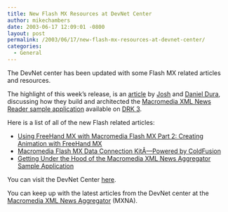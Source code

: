 ```yaml
---
title: New Flash MX Resources at DevNet Center
author: mikechambers
date: 2003-06-17 12:09:01 -0800
layout: post
permalink: /2003/06/17/new-flash-mx-resources-at-devnet-center/
categories:
  - General
---
```



The DevNet center has been updated with some Flash MX related articles and resources.

The highlight of this week&#8217;s release, is an [article][1] by [Josh][2] and [Daniel Dura][3], discussing how they build and architected the [Macromedia XML News Reader sample application][4] available on [DRK 3][5].

Here is a list of all of the new Flash related articles:

*   [Using FreeHand MX with Macromedia Flash MX Part 2: Creating Animation with FreeHand MX][6]
*   [Macromedia Flash MX Data Connection KitÂ—Powered by ColdFusion][7]
*   [Getting Under the Hood of the Macromedia XML News Aggregator Sample Application][1]

You can visit the DevNet Center [here][8].

You can keep up with the latest articles from the DevNet center at the [Macromedia XML News Aggregator][9] (MXNA).

 [1]: http://www.macromedia.com/devnet/mx/flash/articles/rss_aggregator_sample_app.html
 [2]: http://www.joshdura.com
 [3]: http://www.danieldura.com/
 [4]: http://www.macromedia.com/software/drk/productinfo/product_overview/volume3/sample_apps.html#newsreader
 [5]: http://www.macromedia.com/go/drk3
 [6]: http://www.macromedia.com/devnet/mx/freehand/articles/animation.html
 [7]: http://www.macromedia.com/devnet/mx/coldfusion/articles/data_conn.html
 [8]: http://www.macromedia.com/devnet/
 [9]: http://www.macromedia.com/go/weblogs
